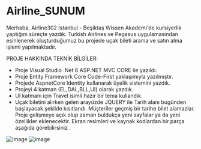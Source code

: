 # Airline_SUNUM
Merhaba, Airline302 İstanbul - Beşiktaş Wissen Akademi'de kursiyerlik yaptığım süreçte yazdık. Turkish Airlines ve Pegasus uygulamasından esinlenerek oluşturduğumuz bu projede uçak bileti arama ve satın alma işlemi yapılmaktadır. 

PROJE HAKKINDA TEKNİK BİLGİLER:
* Proje Visual Studio .Net 6 ASP.NET MVC CORE ile yazıldı.
* Proje Entity Framework Core Code-First yaklaşımıyla yazılmıştır.
* Projede AspnetCore Identity kullanarak üyelik sistemini yazdık.
* Projeyi 4 katman (EL,DAL,BLL,UI) olarak yazdık.
* UI katmanı için Travel isimli hazır bir tema kullandık.
* Uçak biletini alırken gelen arayüzde JQUERY ile Tarih alanı bugünden başlayacak şekilde kısıtlandı. Müşteriler geçmiş bir tarihe bilet alamazlar.
Proje gelişmeye açık olup zaman buldukça yeni sayfalar ya da yeni özellikler eklenecektir. Ekran resimleri ve kaynak kodlardan bir parça aşağıda görebilirsiniz .

![image](https://user-images.githubusercontent.com/73429501/222355866-80b36e39-bca3-426c-9164-96eb144e7bf5.png)
![image](https://user-images.githubusercontent.com/73429501/222355881-10318754-a87d-4d72-9633-97001eec0226.png)
